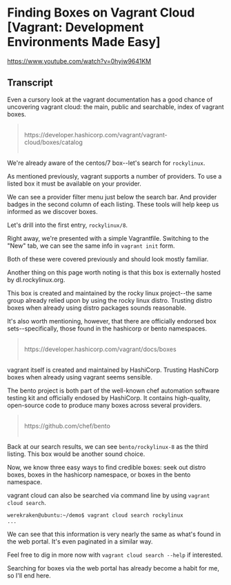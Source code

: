 # Finding Boxes on Vagrant Cloud [Vagrant: Development Environments Made Easy]

https://www.youtube.com/watch?v=0hyiw9641KM

## Transcript

Even a cursory look at the vagrant documentation has a good chance of uncovering vagrant cloud: the main, public and searchable, index of vagrant boxes.

> <br>
> https://developer.hashicorp.com/vagrant/vagrant-cloud/boxes/catalog
> <br><br>

We're already aware of the centos/7 box--let's search for `rockylinux`.

As mentioned previously, vagrant supports a number of providers. To use a listed box it must be available on your provider.

We can see a provider filter menu just below the search bar. And provider badges in the second column of each listing. These tools will help keep us informed as we discover boxes.

Let's drill into the first entry, `rockylinux/8`.

Right away, we're presented with a simple Vagrantfile. Switching to the "New" tab, we can see the same info in `vagrant init` form.

Both of these were covered previously and should look mostly familiar.

Another thing on this page worth noting is that this box is externally hosted by dl.rockylinux.org.

This box is created and maintained by the rocky linux project--the same group already relied upon by using the rocky linux distro. Trusting distro boxes when already using distro packages sounds reasonable.

It's also worth mentioning, however, that there are officially endorsed box sets--specifically, those found in the hashicorp or bento namespaces.

> <br>
> https://developer.hashicorp.com/vagrant/docs/boxes
> <br><br>

vagrant itself is created and maintained by HashiCorp. Trusting HashiCorp boxes when already using vagrant seems sensible.

The bento project is both part of the well-known chef automation software testing kit and officially endosed by HashiCorp. It contains high-quality, open-source code to produce many boxes across several providers.

> <br>
> https://github.com/chef/bento
> <br><br>

Back at our search results, we can see `bento/rockylinux-8` as the third listing. This box would be another sound choice.

Now, we know three easy ways to find credible boxes: seek out distro boxes, boxes in the hashicorp namespace, or boxes in the bento namespace.

vagrant cloud can also be searched via command line by using `vagrant cloud search`.
```
werekraken@ubuntu:~/demo$ vagrant cloud search rockylinux
...
```
We can see that this information is very nearly the same as what's found in the web portal. It's even paginated in a similar way.

Feel free to dig in more now with `vagrant cloud search --help` if interested.

Searching for boxes via the web portal has already become a habit for me, so I'll end here.
